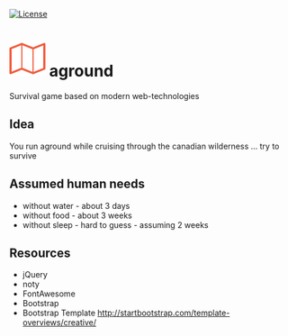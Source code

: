 [![License](https://img.shields.io/badge/license-GPL3-brightgreen.svg)](LICENSE)

![logo](https://raw.githubusercontent.com/yafp/aground/master/img/fa-map-o_64_0_f05f40_none.png) aground
=========

Survival game based on modern web-technologies


## Idea
You run aground while cruising through the canadian wilderness ... try to survive


## Assumed human needs
* without water - about 3 days
* without food - about 3 weeks
* without sleep - hard to guess - assuming 2 weeks


## Resources
* jQuery
* noty
* FontAwesome
* Bootstrap
* Bootstrap Template http://startbootstrap.com/template-overviews/creative/
